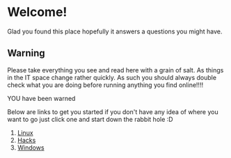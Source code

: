 # Welcome!

Glad you found this place hopefully it answers a questions you might have. 


## Warning

Please take everything you see and read here with a grain of salt. As things in the IT space change rather quickly. As such you should always double check what you are doing before running anything you find online!!!!

YOU have been warned

Below are links to get you started if you don't have any idea of where you want to go just click one and start down the rabbit hole :D

1. [Linux](/linux) 
2. [Hacks](/hacks)
3. [Windows](/windows)



